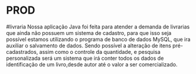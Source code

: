 # PROD

 #livraria 
 Nossa aplicação Java foi feita para atender a demanda de livrarias que ainda não possuem um sistema de cadastro, para que isso seja possível estamos utilizando o programa de banco de dados MySQL, que ira auxiliar o salvamento de dados.
Sendo possível a alteração de itens pré-cadastrados, assim como o controle da quantidade, e pesquisa personalizada
será um sistema que irá conter todos os dados de identificação de um livro,desde autor até o valor a ser comercializado.
